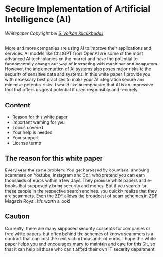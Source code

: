 # Secure Implementation of Artificial Intelligence (AI)
###### Whitepaper Copyright bei [S. Volkan Kücükbudak](https://github.com/volkansah)
More and more companies are using AI to improve their applications and services. AI models like ChatGPT from OpenAI are some of the most advanced AI technologies on the market and have the potential to fundamentally change our way of interacting with machines and computers. However, the implementation of AI systems also poses major risks to the security of sensitive data and systems. In this white paper, I provide you with necessary best practices to make your AI integration secure and minimize potential risks. I would like to emphasize that AI is an impressive tool that offers us great potential if used responsibly and securely.

## Content
- [Reason for this white paper](The-reason-for-this-white-paper)
- Important warning for you
- Topics covered
- Your help is needed
- Your support
- License terms
## The reason for this white paper
Every year the same problem: You get harassed by countless, annoying scammers on Youtube, Instagram and Co., who pretend you can earn thousands of euros within a few days. They promise white papers and e-books that supposedly bring security and money. But if you search for these people in the respective search engines, you quickly realize that they are scammers. Even the ZDF allows the broadcast of scam schemes in ZDF Magazin Royal. It's worth a look!

## Caution
Currently, there are many supposed security concepts for companies or free white papers, but often behind the schemes of known scammers is a contract that can cost the next victim thousands of euros. I hope this white paper helps you and encourages many to maintain and care for this Git, so that it can help all those who can't afford their own IT security department.


